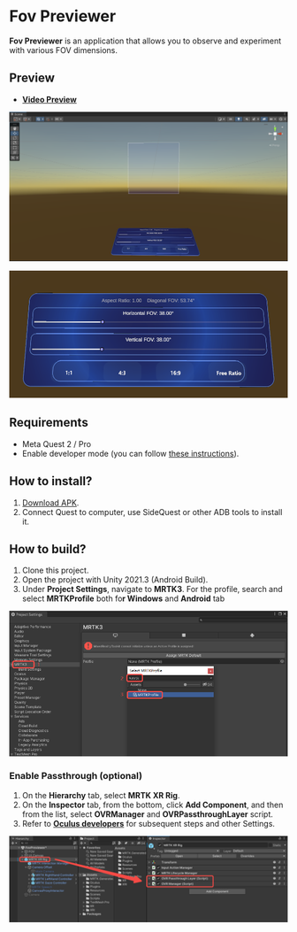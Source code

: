 # Fov Previewer

**Fov Previewer** is an application that allows you to observe and experiment with various FOV dimensions.

## Preview

- **[Video Preview](https://www.notion.so/tinyyoung-foxmail-com-2af6fe8836e24c9fb30de54fb11d9284)**

![Untitled](Images/Untitled.png)

![Untitled](Images/Untitled%201.png)

## Requirements

- Meta Quest 2 / Pro
- Enable developer mode (you can follow [these instructions](https://developer.oculus.com/documentation/native/android/mobile-device-setup/)).

## How to install?

1. [Download APK](https://github.com/fabio914/EyeTrackingKeyboard/releases/latest/download/build.apk).
2. Connect Quest to computer, use SideQuest or other ADB tools to install it.

## How to build?

1. Clone this project.
2. Open the project with Unity 2021.3 (Android Build).
3. Under **Project Settings**, navigate to **MRTK3**. For the profile, search and select **MRTKProfile** both fo**r Windows** and **Android** tab

![Untitled](Images/Untitled%202.png)

### Enable Passthrough (optional)

1. On the **Hierarchy** tab, select **MRTK XR Rig**.
2. On the **Inspector** tab, from the bottom, click **Add Component**, and then from the list, select **OVRManager** and **OVRPassthroughLayer** script.
3. Refer to ****[Oculus developers](https://developer.oculus.com/documentation/unity/unity-passthrough/)**** for subsequent steps and other Settings.

![Untitled](Images/Untitled%203.png)

